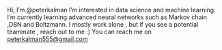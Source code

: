 Hi, I’m @peterkalman
I’m interested in data science and machine learning.
I’m currently learning advanced neural networks such as Markov chain ,DBN and Boltzmann.
I mostly work alone , but if you see a potential teammate , reach out to me :)
You can reach me on peterkalman555@gmail.com

<!---
peterkalman/peterkalman is a ✨ special ✨ repository because its `README.md` (this file) appears on your GitHub profile.
You can click the Preview link to take a look at your changes.
--->
